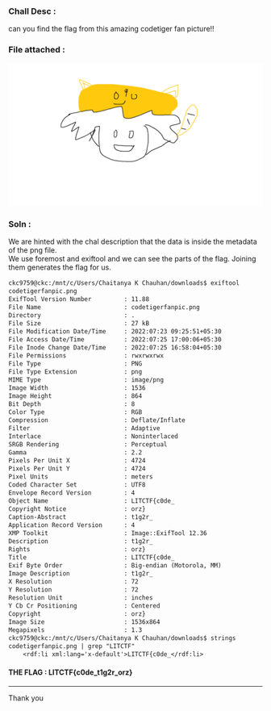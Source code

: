 ### Chall Desc : 
can you find the flag from this amazing codetiger fan picture!!

### File attached : 
![codetigerfanpic.png](codetigerfanpic.png)

### Soln : 

We are hinted with the chal description that the data is inside the metadata of the png file.  
We use foremost and exiftool and we can see the parts of the flag. Joining them generates the flag for us.

```
ckc9759@ckc:/mnt/c/Users/Chaitanya K Chauhan/downloads$ exiftool codetigerfanpic.png
ExifTool Version Number         : 11.88
File Name                       : codetigerfanpic.png
Directory                       : .
File Size                       : 27 kB
File Modification Date/Time     : 2022:07:23 09:25:51+05:30
File Access Date/Time           : 2022:07:25 17:00:06+05:30
File Inode Change Date/Time     : 2022:07:25 16:58:04+05:30
File Permissions                : rwxrwxrwx
File Type                       : PNG
File Type Extension             : png
MIME Type                       : image/png
Image Width                     : 1536
Image Height                    : 864
Bit Depth                       : 8
Color Type                      : RGB
Compression                     : Deflate/Inflate
Filter                          : Adaptive
Interlace                       : Noninterlaced
SRGB Rendering                  : Perceptual
Gamma                           : 2.2
Pixels Per Unit X               : 4724
Pixels Per Unit Y               : 4724
Pixel Units                     : meters
Coded Character Set             : UTF8
Envelope Record Version         : 4
Object Name                     : LITCTF{c0de_
Copyright Notice                : orz}
Caption-Abstract                : t1g2r_
Application Record Version      : 4
XMP Toolkit                     : Image::ExifTool 12.36
Description                     : t1g2r_
Rights                          : orz}
Title                           : LITCTF{c0de_
Exif Byte Order                 : Big-endian (Motorola, MM)
Image Description               : t1g2r_
X Resolution                    : 72
Y Resolution                    : 72
Resolution Unit                 : inches
Y Cb Cr Positioning             : Centered
Copyright                       : orz}
Image Size                      : 1536x864
Megapixels                      : 1.3
ckc9759@ckc:/mnt/c/Users/Chaitanya K Chauhan/downloads$ strings codetigerfanpic.png | grep "LITCTF"
    <rdf:li xml:lang='x-default'>LITCTF{c0de_</rdf:li>
```

#### THE FLAG : LITCTF{c0de_t1g2r_orz}

---

Thank you
